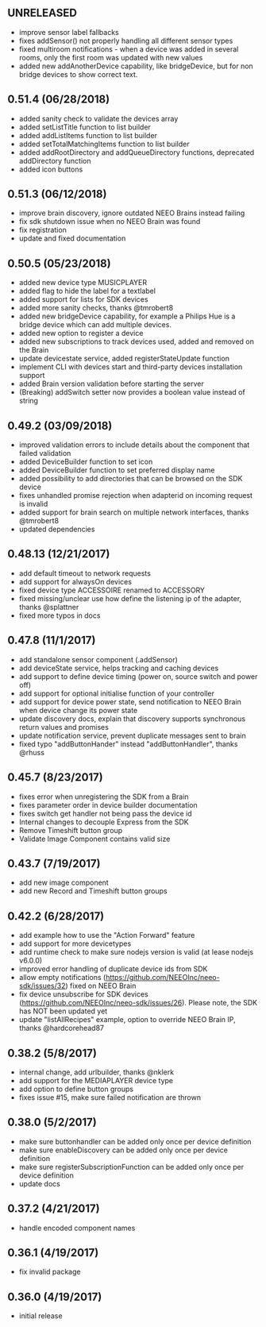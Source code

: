 ## UNRELEASED
- improve sensor label fallbacks
- fixes addSensor() not properly handling all different sensor types
- fixed multiroom notifications - when a device was added in several rooms, only the first room was updated with new values
- added new addAnotherDevice capability, like bridgeDevice, but for non bridge devices to show correct text.

## 0.51.4 (06/28/2018)
- added sanity check to validate the devices array
- added setListTitle function to list builder
- added addListItems function to list builder
- added setTotalMatchingItems function to list builder
- added addRootDirectory and addQueueDirectory functions, deprecated addDirectory function
- added icon buttons

## 0.51.3 (06/12/2018)
- improve brain discovery, ignore outdated NEEO Brains instead failing
- fix sdk shutdown issue when no NEEO Brain was found
- fix registration
- update and fixed documentation

## 0.50.5 (05/23/2018)
- added new device type MUSICPLAYER
- added flag to hide the label for a textlabel
- added support for lists for SDK devices
- added more sanity checks, thanks @tmrobert8
- added new bridgeDevice capability, for example a Philips Hue is a bridge device which can add multiple devices.
- added new option to register a device
- added new subscriptions to track devices used, added and removed on the Brain
- update devicestate service, added registerStateUpdate function
- implement CLI with devices start and third-party devices installation support
- added Brain version validation before starting the server
- (Breaking) addSwitch setter now provides a boolean value instead of string

## 0.49.2 (03/09/2018)
- improved validation errors to include details about the component that failed validation
- added DeviceBuilder function to set icon
- added DeviceBuilder function to set preferred display name
- added possibility to add directories that can be browsed on the SDK device
- fixes unhandled promise rejection when adapterid on incoming request is invalid
- added support for brain search on multiple network interfaces, thanks @tmrobert8
- updated dependencies

## 0.48.13 (12/21/2017)
- add default timeout to network requests
- add support for alwaysOn devices
- fixed device type ACCESSOIRE renamed to ACCESSORY
- fixed missing/unclear use how define the listening ip of the adapter, thanks @splattner
- fixed more typos in docs

## 0.47.8 (11/1/2017)
- add standalone sensor component (.addSensor)
- add deviceState service, helps tracking and caching devices
- add support to define device timing (power on, source switch and power off)
- add support for optional initialise function of your controller
- add support for device power state, send notification to NEEO Brain when device change its power state
- update discovery docs, explain that discovery supports synchronous return values and promises
- update notification service, prevent duplicate messages sent to brain
- fixed typo "addButtonHander" instead "addButtonHandler", thanks @rhuss

## 0.45.7 (8/23/2017)
- fixes error when unregistering the SDK from a Brain
- fixes parameter order in device builder documentation
- fixes switch get handler not being pass the device id
- Internal changes to decouple Express from the SDK
- Remove Timeshift button group
- Validate Image Component contains valid size

## 0.43.7 (7/19/2017)
- add new image component
- add new Record and Timeshift button groups

## 0.42.2 (6/28/2017)
- add example how to use the "Action Forward" feature
- add support for more devicetypes
- add runtime check to make sure nodejs version is valid (at lease nodejs v6.0.0)
- improved error handling of duplicate device ids from SDK
- allow empty notifications (https://github.com/NEEOInc/neeo-sdk/issues/32) fixed on NEEO Brain
- fix device unsubscribe for SDK devices (https://github.com/NEEOInc/neeo-sdk/issues/26). Please note, the SDK has NOT been updated yet
- update "listAllRecipes" example, option to override NEEO Brain IP, thanks @hardcorehead87

## 0.38.2 (5/8/2017)
- internal change, add urlbuilder, thanks @nklerk
- add support for the MEDIAPLAYER device type
- add option to define button groups
- fixes issue #15, make sure failed notification are thrown

## 0.38.0 (5/2/2017)
- make sure buttonhandler can be added only once per device definition
- make sure enableDiscovery can be added only once per device definition
- make sure registerSubscriptionFunction can be added only once per device definition
- update docs

## 0.37.2 (4/21/2017)
- handle encoded component names

## 0.36.1 (4/19/2017)
- fix invalid package

## 0.36.0 (4/19/2017)
- initial release
